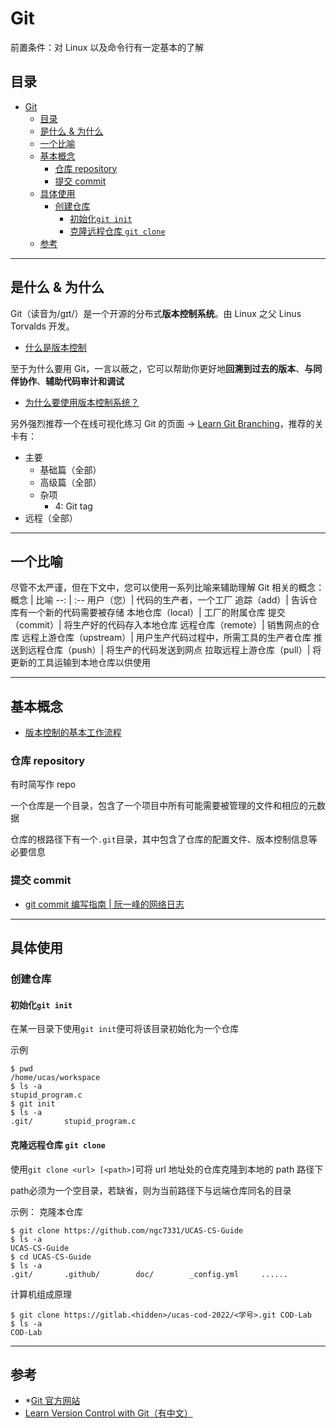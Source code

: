 # Git

前置条件：对 Linux 以及命令行有一定基本的了解

## 目录
- [Git](#git)
  - [目录](#目录)
  - [是什么 & 为什么](#是什么--为什么)
  - [一个比喻](#一个比喻)
  - [基本概念](#基本概念)
    - [仓库 repository](#仓库-repository)
    - [提交 commit](#提交-commit)
  - [具体使用](#具体使用)
    - [创建仓库](#创建仓库)
      - [初始化`git init`](#初始化git-init)
      - [克隆远程仓库 `git clone`](#克隆远程仓库-git-clone)
  - [参考](#参考)



---
## 是什么 & 为什么
Git（读音为/gɪt/）是一个开源的分布式**版本控制系统**。由 Linux 之父 Linus Torvalds 开发。

- [什么是版本控制](https://www.git-tower.com/learn/git/ebook/cn/command-line/basics/what-is-version-control#start)

至于为什么要用 Git，一言以蔽之，它可以帮助你更好地**回溯到过去的版本**、**与同伴协作**、**辅助代码审计和调试**

- [为什么要使用版本控制系统？](https://www.git-tower.com/learn/git/ebook/cn/command-line/basics/why-use-version-control/)

另外强烈推荐一个在线可视化练习 Git 的页面 -> [Learn Git Branching](https://learngitbranching.js.org/?locale=zh_CN)，推荐的关卡有：
- 主要
  - 基础篇（全部）
  - 高级篇（全部）
  - 杂项
    - 4: Git tag
- 远程（全部）



---
## 一个比喻
尽管不太严谨，但在下文中，您可以使用一系列比喻来辅助理解 Git 相关的概念：
概念 | 比喻
--: | :--
用户（您）| 代码的生产者，一个工厂
追踪（add）| 告诉仓库有一个新的代码需要被存储
本地仓库（local）| 工厂的附属仓库
提交（commit）| 将生产好的代码存入本地仓库
远程仓库（remote）| 销售网点的仓库
远程上游仓库（upstream）| 用户生产代码过程中，所需工具的生产者仓库
推送到远程仓库（push）| 将生产的代码发送到网点
拉取远程上游仓库（pull）| 将更新的工具运输到本地仓库以供使用


---
## 基本概念
- [版本控制的基本工作流程](https://www.git-tower.com/learn/git/ebook/cn/command-line/basics/basic-workflow#start)
### 仓库 repository
有时简写作 repo

一个仓库是一个目录，包含了一个项目中所有可能需要被管理的文件和相应的元数据

仓库的根路径下有一个`.git`目录，其中包含了仓库的配置文件、版本控制信息等必要信息

### 提交 commit

- [git commit 编写指南 \| 阮一峰的网络日志](https://www.ruanyifeng.com/blog/2016/01/commit_message_change_log.html)



---
## 具体使用
### 创建仓库
#### 初始化`git init`
在某一目录下使用`git init`便可将该目录初始化为一个仓库

示例
```
$ pwd
/home/ucas/workspace
$ ls -a
stupid_program.c
$ git init
$ ls -a
.git/       stupid_program.c
```
#### 克隆远程仓库 `git clone`
使用`git clone <url> [<path>]`可将 url 地址处的仓库克隆到本地的 path 路径下

path必须为一个空目录，若缺省，则为当前路径下与远端仓库同名的目录

示例：
克隆本仓库
```
$ git clone https://github.com/ngc7331/UCAS-CS-Guide
$ ls -a
UCAS-CS-Guide
$ cd UCAS-CS-Guide
$ ls -a
.git/       .github/        doc/        _config.yml     ......
```
计算机组成原理
```
$ git clone https://gitlab.<hidden>/ucas-cod-2022/<学号>.git COD-Lab
$ ls -a
COD-Lab
```

---
## 参考
- \*[Git 官方网站](https://git-scm.com/)
- [Learn Version Control with Git（有中文）](https://www.git-tower.com/learn/git/ebook/cn/command-line/introduction)
